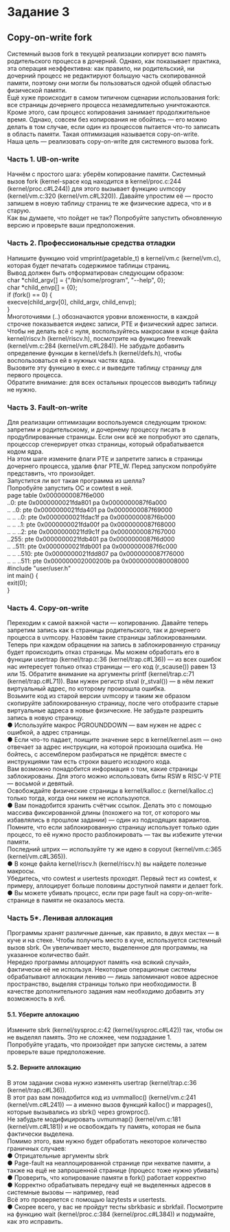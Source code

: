 # Задание 3
## Copy-on-write fork
Системный вызов fork в текущей реализации копирует всю память родительского процесса в дочерний. Однако, как показывает практика, эта операция неэффективна: как правило, ни родительский, ни дочерний процесс не редактируют большую часть скопированной памяти, поэтому они могли бы пользоваться одной общей областью физической памяти.\
Ещё хуже происходит в самом типичном сценарии использования fork: все страницы дочернего процесса незамедлительно уничтожаются. Кроме этого, сам процесс копирования занимает продолжительное время. Однако, совсем без копирования не обойтись — его можно делать в том случае, если один из процессов пытается что-то записать в область памяти. Такая оптимизация называется copy-on-write.\
Наша цель — реализовать copy-on-write для системного вызова fork.
### Часть 1. UB-on-write
Начнём с простого шага: уберём копирование памяти. Системный вызов fork (kernel-space код находится в kernel/proc.c:244 (kernel/proc.c#L244)) для этого вызывает функцию uvmcopy (kernel/vm.c:320 (kernel/vm.c#L320)). Давайте упростим её — просто запишем в новую таблицу страниц те же физические адреса, что и в старую.\
Как вы думаете, что пойдет не так? Попробуйте запустить обновленную версию и проверьте ваши предположения.
### Часть 2. Профессиональные средства отладки
Напишите функцию void vmprint(pagetable_t) в kernel/vm.c (kernel/vm.c), которая будет печатать содержимое таблицы страниц.\
Вывод должен быть отформатирован следующим образом:\
char *child_argv[] = {"/bin/some/program", "--help", 0};\
char *child_envp[] = {0};\
if (fork() == 0) {\
    execve(child_argv[0], child_argv, child_envp);\
}\
Многоточиями (..) обозначаются уровни вложенности, в каждой строчке показывается индекс записи, PTE и физический адрес записи.\
Чтобы не делать всё с нуля, воспользуйтесь макросами в конце файла kernel/riscv.h (kernel/riscv.h), посмотрите на функцию freewalk (kernel/vm.c:284 (kernel/vm.c#L284)). Не забудьте добавить определение функции в kernel/defs.h (kernel/defs.h), чтобы воспользоваться ей в нужных частях ядра.\
Вызовите эту функцию в exec.c и выведите таблицу страницу для первого процесса.\
Обратите внимание: для всех остальных процессов выводить таблицу не нужно.
### Часть 3. Fault-on-write
Для реализации оптимизации воспользуемся следующим трюком: запретим и родительскому, и дочернему процессу писать в продублированные страницы. Если они всё же попробуют это сделать, процессор сгенерирует отказ страницы, который обрабатывается кодом ядра.\
На этом шаге измените флаги PTE и запретите запись в страницы дочернего процесса, удалив флаг PTE_W. Перед запуском попробуйте представить, что произойдет.\
Запустится ли вот такая программа из шелла?\
Попробуйте запустить ОС и cowtest в ней.\
page table 0x0000000087f6e000\
..0: pte 0x0000000021fda801 pa 0x0000000087f6a000\
.. ..0: pte 0x0000000021fda401 pa 0x0000000087f69000\
.. .. ..0: pte 0x0000000021fdac1f pa 0x0000000087f6b000\
.. .. ..1: pte 0x0000000021fda00f pa 0x0000000087f68000\
.. .. ..2: pte 0x0000000021fd9c1f pa 0x0000000087f67000\
..255: pte 0x0000000021fdb401 pa 0x0000000087f6d000\
.. ..511: pte 0x0000000021fdb001 pa 0x0000000087f6c000\
.. .. ..510: pte 0x0000000021fdd807 pa 0x0000000087f76000\
.. .. ..511: pte 0x000000002000200b pa 0x0000000080008000\
#include "user/user.h"\
int main() {\
    exit(0);\
}
### Часть 4. Copy-on-write
Переходим к самой важной части — копированию. Давайте теперь запретим запись как в страницы родительского, так и дочернего процесса в uvmcopy. Назовём такие страницы заблокированными.\
Теперь при каждом обращении на запись в заблокированную страницу будет происходить отказ страницы. Мы можем обработать его в функции usertrap (kernel/trap.c:36 (kernel/trap.c#L36)) — из всех ошибок нас интересует только отказ страницы — его код (r_scause()) равен 13 или 15. Обратите внимание на аргументы printf (kernel/trap.c:71 (kernel/trap.c#L71)). Вам нужен регистр stval (r_stval()) — в нём лежит виртуальный адрес, по которому произошла ошибка.\
Возьмите код из старой версии uvmcopy и таким же образом скопируйте заблокированную страницу, после чего отобразите старые виртуальные адреса в новые физические. Не забудьте разрешить запись в новую страницу.\
● Используйте макрос PGROUNDDOWN — вам нужен не адрес с ошибкой, а адрес страницы.\
● Если что-то падает, поищите значение sepc в kernel/kernel.asm — оно отвечает за адрес инструкции, на которой произошла ошибка. Не бойтесь, с ассемблером разбираться не придётся: вместе с инструкциями там есть строки вашего исходного кода.\
Вам возможно понадобится информация о том, какие страницы заблокированы. Для этого можно использовать биты RSW в RISC-V PTE — восьмой и девятый.\
Освобождайте физические страницы в kernel/kalloc.c (kernel/kalloc.c) только тогда, когда они никем не используются.\
● Вам понадобится хранить счётчик ссылок. Делать это с помощью массива фиксированной длины (похожего на тот, от которого мы избавлялись в прошлом задании) — один из подходящих вариантов.\
Помните, что если заблокированную страницу использует только один процесс, то её нужно просто разблокировать — так вы избежите утечки памяти.\
Последний штрих — используйте ту же идею в copyout (kernel/vm.c:365 (kernel/vm.c#L365)).\
● В конце файла kernel/riscv.h (kernel/riscv.h) вы найдете полезные макросы.\
Убедитесь, что cowtest и usertests проходят. Первый тест из cowtest, к примеру, аллоцирует больше половины доступной памяти и делает fork.\
● Вы можете убивать процесс, если при page fault на copy-on-write-странице в памяти не оказалось места.
### Часть 5*. Ленивая аллокация
Программы хранят различные данные, как правило, в двух местах — в куче и на стеке. Чтобы получить место в куче, используется системный вызов sbrk. Он увеличивает место, выделенное для программы, на указанное количество байт.\
Нередко программы аллоцируют память «на всякий случай», фактически её не используя. Некоторые операционые системы обрабатывают аллокации лениво — лишь запоминают новое адресное пространство, выделяя страницы только при необходимости. В качестве дополнительного задания нам необходимо добавить эту возможность в xv6.
#### 5.1. Уберите аллокацию
Измените sbrk (kernel/sysproc.c:42 (kernel/sysproc.c#L42)) так, чтобы он не выделял память. Это не сложнее, чем подзадание 1.\
Попробуйте угадать, что произойдет при запуске системы, а затем проверьте ваше предположение.
#### 5.2. Верните аллокацию
В этом задании снова нужно изменять usertrap (kernel/trap.c:36 (kernel/trap.c#L36)).\
В этот раз вам понадобится код из uvmmalloc() (kernel/vm.c:241 (kernel/vm.c#L241)) — а именно вызов функций kalloc() и mappages(), которые вызывались из sbrk() через growproc().\
Не забудьте модифицировать uvmunmap() (kernel/vm.c:181 (kernel/vm.c#L181)) и не освобождать ту память, которая не была фактически выделена.\
Помимо этого, вам нужно будет обработать некоторое количество граничных случаев:\
● Отрицательные аргументы sbrk\
● Page-fault на неаллоцированной странице при нехватке памяти, а также на ещё не запрошенной странице (процесс тоже нужно убивать)\
● Проверить, что копирование памяти в fork() работает корректно\
● Корректно обрабатывать передачу ещё не выделенных адресов в системные вызовы — например, read\
Всё это проверяется с помощью lazytests и usertests.\
● Скорее всего, у вас не пройдут тесты sbrkbasic и sbrkfail. Посмотрите на функцию wait (kernel/proc.c:384 (kernel/proc.c#L384)) и подумайте, как это исправить.
